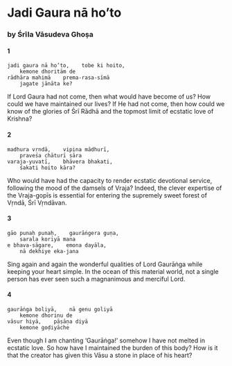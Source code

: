 # Jadi Gaura nā ho’to

### by Śrīla Vāsudeva Ghoṣa

#### 1

    jadi gaura nā ho’to,    tobe ki hoito,
        kemone dhoritām de
    rādhāra mahimā    prema-rasa-sīmā
        jagate jānāta ke?

If Lord Gaura had not come, then what would have become of us? How could we have maintained our lives? If He had not come, then how could we know of the glories of Śrī Rādhā and the topmost limit of ecstatic love of Krishna?

#### 2

    madhura vṛndā,    vipina mādhurī,
        praveśa chāturī sāra
    varaja-yuvatī,    bhāvera bhakati,
        śakati hoito kāra?

Who would have had the capacity to render ecstatic devotional service, following the mood of the damsels of Vraja? Indeed, the clever expertise of the Vraja-gopīs is essential for entering the supremely sweet forest of Vṛndā, Śrī Vṛndāvan.

#### 3

    gāo punaḥ punaḥ,    gaurāṅgera guṇa,
        sarala koriyā mana
    e bhava-sāgare,    emona dayāla,
        nā dekhiye eka-jana

Sing again and again the wonderful qualities of Lord Gaurāṅga while keeping your heart simple. In the ocean of this material world, not a single person has ever seen such a magnanimous and merciful Lord.

#### 4

    gaurāṅga boliyā,    nā genu goliyā
        kemone dhorinu de
    vāsur hiyā,    pāṣāṇa diyā
        kemone goḍiyāche

Even though I am chanting ‘Gaurāṅga!’ somehow I have not melted in ecstatic love. So how have I maintained the burden of this body? How is it that the creator has given this Vāsu a stone in place of his heart?

